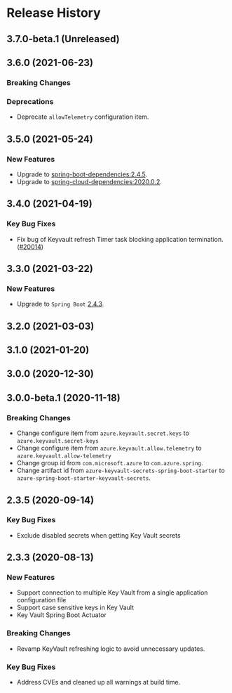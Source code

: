 # Release History

## 3.7.0-beta.1 (Unreleased)


## 3.6.0 (2021-06-23)
### Breaking Changes

### Deprecations
- Deprecate `allowTelemetry` configuration item.

## 3.5.0 (2021-05-24)
### New Features
- Upgrade to [spring-boot-dependencies:2.4.5](https://repo.maven.apache.org/maven2/org/springframework/boot/spring-boot-dependencies/2.4.5/spring-boot-dependencies-2.4.5.pom).
- Upgrade to [spring-cloud-dependencies:2020.0.2](https://repo.maven.apache.org/maven2/org/springframework/cloud/spring-cloud-dependencies/2020.0.2/spring-cloud-dependencies-2020.0.2.pom).



## 3.4.0 (2021-04-19)
### Key Bug Fixes
- Fix bug of Keyvault refresh Timer task blocking application termination. ([#20014](https://github.com/Azure/azure-sdk-for-java/pull/20014))

## 3.3.0 (2021-03-22)
### New Features
- Upgrade to `Spring Boot` [2.4.3](https://github.com/spring-projects/spring-boot/releases/tag/v2.4.3).

## 3.2.0 (2021-03-03)


## 3.1.0 (2021-01-20)


## 3.0.0 (2020-12-30)


## 3.0.0-beta.1 (2020-11-18)
### Breaking Changes 
 - Change configure item from `azure.keyvault.secret.keys` to `azure.keyvault.secret-keys`
 - Change configure item from `azure.keyvault.allow.telemetry` to `azure.keyvault.allow-telemetry`
 - Change group id from `com.microsoft.azure` to `com.azure.spring`.
 - Change artifact id from `azure-keyvault-secrets-spring-boot-starter` to `azure-spring-boot-starter-keyvault-secrets`.

## 2.3.5 (2020-09-14)
### Key Bug Fixes 
- Exclude disabled secrets when getting Key Vault secrets

## 2.3.3 (2020-08-13)
### New Features
- Support connection to multiple Key Vault from a single application configuration file 
- Support case sensitive keys in Key Vault 
- Key Vault Spring Boot Actuator 

### Breaking Changes 
- Revamp KeyVault refreshing logic to avoid unnecessary updates. 
 
### Key Bug Fixes 
- Address CVEs and cleaned up all warnings at build time. 
